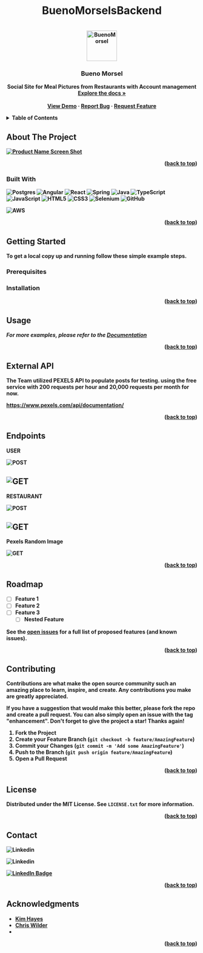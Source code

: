 <h1 align="center" ><strong>
   BuenoMorselsBackend</string>
  </h1>

<div id="top"></div>
<!--
*** Thanks for checking out the Best-README-Template. If you have a suggestion
*** that would make this better, please fork the repo and create a pull request
*** or simply open an issue with the tag "enhancement".
*** Don't forget to give the project a star!
*** Thanks again! Now go create something AMAZING! :D
-->



<!-- PROJECT SHIELDS -->
<!--
*** https://www.markdownguide.org/basic-syntax/#reference-style-links
-->

<!-- PROJECT LOGO -->
<br />
<div align="center">
  <a href="https://github.com/kak79/BuenoMorselsBackend">
    <img src="https://github.com/kak79/BuenoMorselsBackend/blob/cw/src/main/resources/assests/logo2.jpg" alt="BuenoMorsel" width="80" height="80">
  </a>

<h3 align="center">Bueno Morsel</h3>

  <p align="center">
Social Site for Meal Pictures from Restaurants with Account management
    <br />
    <a href="https://github.com/kak79/BuenoMorselsBackend"><strong>Explore the docs »</strong></a>
    <br />
    <br />
    <a href="https://github.com/kak79/BuenoMorselsBackend">View Demo</a>
    ·
    <a href="https://github.com/kak79/BuenoMorselsBackend/issues">Report Bug</a>
    ·
    <a href="https://github.com/github_username/repo_name/issues">Request Feature</a>
  </p>
</div>



<!-- TABLE OF CONTENTS -->
<details>
  <summary>Table of Contents</summary>
  <ol>
    <li>
      <a href="#about-the-project">About The Project</a>
      <ul>
        <li><a href="#built-with">Built With</a></li>
      </ul>
    </li>
    <li>
      <a href="#getting-started">Getting Started</a>
      <ul>
        <li><a href="#prerequisites">Prerequisites</a></li>
        <li><a href="#installation">Installation</a></li>
      </ul>
    </li>
    <li><a href="#usage">Usage</a></li>
    <li><a href="#external-api">External Api</a></li>
    <li><a href="#endpoints">EndPoints</a></li>
     <li><a href="#roadmap">Roadmap</a></li>
    <li><a href="#contributing">Contributing</a></li>
    <li><a href="#license">License</a></li>
    <li><a href="#contact">Contact</a></li>
    <li><a href="#acknowledgments">Acknowledgments</a></li>
  </ol>
</details>



<!-- ABOUT THE PROJECT -->
## About The Project

[![Product Name Screen Shot][product-screenshot]](https://example.com)

<!-- Here's a blank template to get started: To avoid retyping too much info. Do a search and replace with your text editor for the following: `github_username`, `repo_name`, `twitter_handle`, `linkedin_username`, `email_client`, `email`, `project_title`, `project_description` -->

<p align="right">(<a href="#top">back to top</a>)</p>



### Built With

![Postgres](https://img.shields.io/badge/postgres-%23316192.svg?style=for-the-badge&logo=postgresql&logoColor=white)
![Angular](https://img.shields.io/badge/angular-%23DD0031.svg?style=for-the-badge&logo=angular&logoColor=white)
![React](https://img.shields.io/badge/react-%2320232a.svg?style=for-the-badge&logo=react&logoColor=%2361DAFB)
![Spring](https://img.shields.io/badge/spring-%236DB33F.svg?style=for-the-badge&logo=spring&logoColor=white)
![Java](https://img.shields.io/badge/java-%23ED8B00.svg?style=for-the-badge&logo=java&logoColor=white)
![TypeScript](https://img.shields.io/badge/typescript-%23007ACC.svg?style=for-the-badge&logo=typescript&logoColor=white)
![JavaScript](https://img.shields.io/badge/javascript-%23323330.svg?style=for-the-badge&logo=javascript&logoColor=%23F7DF1E)
![HTML5](https://img.shields.io/badge/html5-%23E34F26.svg?style=for-the-badge&logo=html5&logoColor=white)
![CSS3](https://img.shields.io/badge/css3-%231572B6.svg?style=for-the-badge&logo=css3&logoColor=white)
![Selenium](https://img.shields.io/badge/-selenium-%43B02A?style=for-the-badge&logo=selenium&logoColor=white)
![GitHub](https://img.shields.io/badge/github-%23121011.svg?style=for-the-badge&logo=github&logoColor=white)


![AWS](https://img.shields.io/badge/AWS-%23FF9900.svg?style=for-the-badge&logo=amazon-aws&logoColor=white)



<!-- * [Next.js](https://nextjs.org/)
* [React.js](https://reactjs.org/)
* [Vue.js](https://vuejs.org/)
* [Angular](https://angular.io/)
* [Svelte](https://svelte.dev/)
* [Laravel](https://laravel.com)
* [Bootstrap](https://getbootstrap.com)
* [JQuery](https://jquery.com) -->

<p align="right">(<a href="#top">back to top</a>)</p>



<!-- GETTING STARTED -->
## Getting Started

<!-- This is an example of how you may give instructions on setting up your project locally. -->
To get a local copy up and running follow these simple example steps.

### Prerequisites
<!-- 
This is an example of how to list things you need to use the software and how to install them.
* npm
  ```sh
  npm install npm@latest -g
  ``` -->

### Installation

<!-- 1. Get a free API Key at [https://example.com](https://example.com)
2. Clone the repo
   ```sh
   git clone https://github.com/github_username/repo_name.git
   ```
3. Install NPM packages
   ```sh
   npm install
   ```
4. Enter your API in `config.js`
   ```js
   const API_KEY = 'ENTER YOUR API';
   ``` -->

<p align="right">(<a href="#top">back to top</a>)</p>



<!-- USAGE EXAMPLES -->
## Usage

<!-- Use this space to show useful examples of how a project can be used. Additional screenshots, code examples and demos work well in this space. You may also link to more resources. -->

_For more examples, please refer to the [Documentation](https://example.com)_



<p align="right">(<a href="#top">back to top</a>)</p>

## External API

The Team utilized PEXELS API to populate posts for testing.
using the free service with 200 requests per hour and 20,000 requests per month for now.

https://www.pexels.com/api/documentation/

<p align="right">(<a href="#top">back to top</a>)</p>

## Endpoints

USER

![POST](https://img.shields.io/static/v1.svg?label=register&message=http://localhost:8080/users/&color=blue )

![GET](https://img.shields.io/static/v1.svg?label=register&message=http://localhost:8080/users/{user_id}&color=blue )
---
RESTAURANT

![POST](https://img.shields.io/static/v1.svg?label=register&message=http://localhost:8080/restaurant/&color=blue )

![GET](https://img.shields.io/static/v1.svg?label=register&message=http://localhost:8080/restaurant/{restaurant_id}&color=blue )
---
Pexels Random Image

![GET](https://img.shields.io/static/v1.svg?label=register&message=http://localhost:8080/pexelsimage/{image_type}&color=blue )



<p align="right">(<a href="#top">back to top</a>)</p>

<!-- ROADMAP -->
## Roadmap

- [ ] Feature 1
- [ ] Feature 2
- [ ] Feature 3
    - [ ] Nested Feature

See the [open issues](https://github.com/github_username/repo_name/issues) for a full list of proposed features (and known issues).

<p align="right">(<a href="#top">back to top</a>)</p>



<!-- CONTRIBUTING -->
## Contributing

Contributions are what make the open source community such an amazing place to learn, inspire, and create. Any contributions you make are **greatly appreciated**.

If you have a suggestion that would make this better, please fork the repo and create a pull request. You can also simply open an issue with the tag "enhancement".
Don't forget to give the project a star! Thanks again!

1. Fork the Project
2. Create your Feature Branch (`git checkout -b feature/AmazingFeature`)
3. Commit your Changes (`git commit -m 'Add some AmazingFeature'`)
4. Push to the Branch (`git push origin feature/AmazingFeature`)
5. Open a Pull Request

<p align="right">(<a href="#top">back to top</a>)</p>



<!-- LICENSE -->
## License

Distributed under the MIT License. See `LICENSE.txt` for more information.

<p align="right">(<a href="#top">back to top</a>)</p>



<!-- CONTACT -->
## Contact

<!-- Your Name - [@twitter_handle](https://twitter.com/twitter_handle) - email@email_client.com -->

<!-- Project Link: [https://github.com/github_username/repo_name](https://github.com/github_username/repo_name) -->

![Linkedin](https://img.shields.io/badge/LinkedIn-blue?style=for-the-badge&logo=linkedin&logoColor=white)

![Linkedin](https://img.shields.io/badge/LinkedIn-blue?style=for-the-badge&logo=linkedin&logoColor=white?label=LinkedIn&message=http://localhost:8080/users/&color=blue )



 <a href="https://www.linkedin.com/in/chriswwilder/">
    <img src="https://img.shields.io/badge/LinkedIn-blue?style=for-the-badge&logo=linkedin&logoColor=white" alt="LinkedIn Badge"/>
  </a>


<p align="right">(<a href="#top">back to top</a>)</p>



<!-- ACKNOWLEDGMENTS -->
## Acknowledgments

* [Kim Hayes](https://github.com/kak79)
* [Chris Wilder](https://github.com/wilderchris)
* []()

<p align="right">(<a href="#top">back to top</a>)</p>



<!-- MARKDOWN LINKS & IMAGES -->
<!-- https://www.markdownguide.org/basic-syntax/#reference-style-links -->
[contributors-shield]: https://img.shields.io/github/contributors/github_username/repo_name.svg?style=for-the-badge
[contributors-url]: https://github.com/github_username/repo_name/graphs/contributors
[forks-shield]: https://img.shields.io/github/forks/github_username/repo_name.svg?style=for-the-badge
[forks-url]: https://github.com/github_username/repo_name/network/members
[stars-shield]: https://img.shields.io/github/stars/github_username/repo_name.svg?style=for-the-badge
[stars-url]: https://github.com/github_username/repo_name/stargazers
[issues-shield]: https://img.shields.io/github/issues/github_username/repo_name.svg?style=for-the-badge
[issues-url]: https://github.com/github_username/repo_name/issues
[license-shield]: https://img.shields.io/github/license/github_username/repo_name.svg?style=for-the-badge
[license-url]: https://github.com/github_username/repo_name/blob/master/LICENSE.txt
[linkedin-shield]: https://img.shields.io/badge/-LinkedIn-black.svg?style=for-the-badge&logo=linkedin&colorB=555
[linkedin-url]: https://linkedin.com/in/linkedin_username
[product-screenshot]: https://github.com/kak79/BuenoMorselsBackend/blob/cw/src/main/resources/assests/first%20mock%20up%20using%20figma.png
